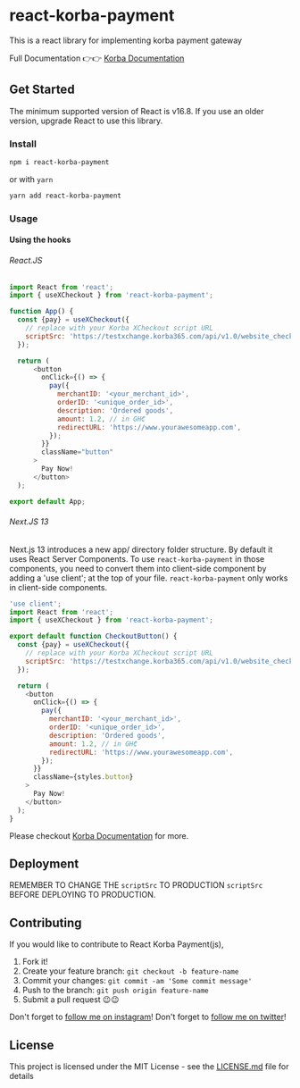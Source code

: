 ﻿# react-korba-payment

This is a react library for implementing korba payment gateway

Full Documentation 👉👉 [Korba Documentation](https://xchange.korba365.com/docs/)

## Get Started

The minimum supported version of React is v16.8. If you use an older version, upgrade React to use this library.

### Install

```sh
npm i react-korba-payment
```

or with `yarn`

```sh
yarn add react-korba-payment
```

### Usage

#### Using the hooks

###### React.JS

```javascript
import React from 'react';
import { useXCheckout } from 'react-korba-payment';

function App() {
  const {pay} = useXCheckout({
    // replace with your Korba XCheckout script URL
    scriptSrc: 'https://testxchange.korba365.com/api/v1.0/website_checkout/', 
  });

  return (
      <button
        onClick={() => {
          pay({
            merchantID: '<your_merchant_id>',
            orderID: '<unique_order_id>',
            description: 'Ordered goods',
            amount: 1.2, // in GH₵
            redirectURL: 'https://www.yourawesomeapp.com',
          });
        }}
        className="button"
      >
        Pay Now!
      </button>
  );

export default App;
```

###### Next.JS 13

Next.js 13 introduces a new app/ directory folder structure. By default it uses React Server Components. To use `react-korba-payment` in those components, you need to convert them into client-side component by adding a
'use client'; at the top of your file. `react-korba-payment` only works in client-side components.

```javascript
'use client';
import React from 'react';
import { useXCheckout } from 'react-korba-payment';

export default function CheckoutButton() {
  const {pay} = useXCheckout({
    // replace with your Korba XCheckout script URL
    scriptSrc: 'https://testxchange.korba365.com/api/v1.0/website_checkout/', 
  });

  return (
    <button
      onClick={() => {
        pay({
          merchantID: '<your_merchant_id>',
          orderID: '<unique_order_id>',
          description: 'Ordered goods',
          amount: 1.2, // in GH₵
          redirectURL: 'https://www.yourawesomeapp.com',
        });
      }}
      className={styles.button}
    >
      Pay Now!
    </button>
  );
}
```

Please checkout [Korba Documentation](https://xchange.korba365.com/docs/) for more.

## Deployment

REMEMBER TO CHANGE THE `scriptSrc` TO PRODUCTION `scriptSrc` BEFORE DEPLOYING TO PRODUCTION.

## Contributing

If you would like to contribute to React Korba Payment(js),

1. Fork it!
2. Create your feature branch: `git checkout -b feature-name`
3. Commit your changes: `git commit -am 'Some commit message'`
4. Push to the branch: `git push origin feature-name`
5. Submit a pull request 😉😉

Don't forget to [follow me on instagram](https://instagram.com/1rutmann)!
Don't forget to [follow me on twitter](https://x.com/tswwws)!

## License

This project is licensed under the MIT License - see the [LICENSE.md](LICENSE) file for details
